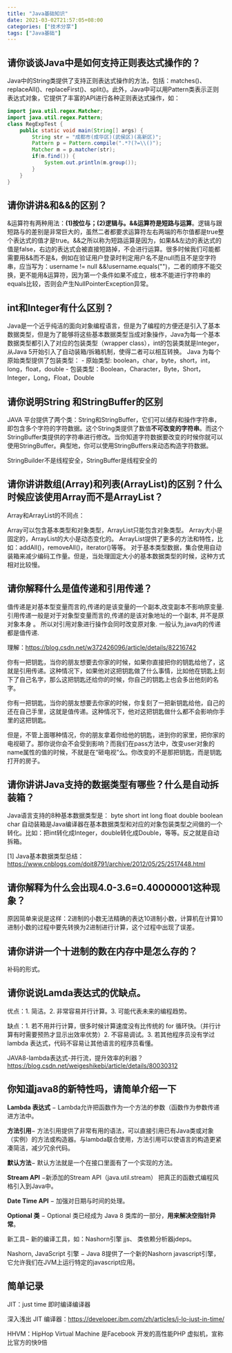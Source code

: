 ```yaml
---
title: "Java基础知识"
date: 2021-03-02T21:57:05+08:00
categories: ["技术分享"]
tags: ["Java基础"]
---
```






## 请你谈谈Java中是如何支持正则表达式操作的？

Java中的String类提供了支持正则表达式操作的方法，包括：matches()、replaceAll()、replaceFirst()、split()。此外，Java中可以用Pattern类表示正则表达式对象，它提供了丰富的API进行各种正则表达式操作，如：

```java
import java.util.regex.Matcher;
import java.util.regex.Pattern;
class RegExpTest {
    public static void main(String[] args) {
        String str = "成都市(成华区)(武侯区)(高新区)";
        Pattern p = Pattern.compile(".*?(?=\\()");
        Matcher m = p.matcher(str);
        if(m.find()) {
            System.out.println(m.group());
        }
    }
}
```

## 请你讲讲&和&&的区别？

&运算符有两种用法：**(1)按位与；(2)逻辑与。&&运算符是短路与运算**。逻辑与跟短路与的差别是非常巨大的，虽然二者都要求运算符左右两端的布尔值都是true整个表达式的值才是true。&&之所以称为短路运算是因为，如果&&左边的表达式的值是false，右边的表达式会被直接短路掉，不会进行运算。很多时候我们可能都需要用&&而不是&，例如在验证用户登录时判定用户名不是null而且不是空字符串，应当写为：username != null &&!username.equals("")，二者的顺序不能交换，更不能用&运算符，因为第一个条件如果不成立，根本不能进行字符串的equals比较，否则会产生NullPointerException异常。



## int和Integer有什么区别？

Java是一个近乎纯洁的面向对象编程语言，但是为了编程的方便还是引入了基本数据类型，但是为了能够将这些基本数据类型当成对象操作，Java为每一个基本数据类型都引入了对应的包装类型（wrapper class），int的包装类就是Integer，从Java 5开始引入了自动装箱/拆箱机制，使得二者可以相互转换。
Java 为每个原始类型提供了包装类型：
\- 原始类型: boolean，char，byte，short，int，long，float，double
\- 包装类型：Boolean，Character，Byte，Short，Integer，Long，Float，Double

## 请你说明String 和StringBuffer的区别

JAVA 平台提供了两个类：String和StringBuffer，它们可以储存和操作字符串，即包含多个字符的字符数据。这个String类提供了数值**不可改变的字符串**。而这个StringBuffer类提供的字符串进行修改。当你知道字符数据要改变的时候你就可以使用StringBuffer。典型地，你可以使用StringBuffers来动态构造字符数据。

StringBuilder不是线程安全，StringBuffer是线程安全的

## 请你讲讲数组(Array)和列表(ArrayList)的区别？什么时候应该使用Array而不是ArrayList？

Array和ArrayList的不同点：

Array可以包含基本类型和对象类型，ArrayList只能包含对象类型。
Array大小是固定的，ArrayList的大小是动态变化的。
ArrayList提供了更多的方法和特性，比如：addAll()，removeAll()，iterator()等等。
对于基本类型数据，集合使用自动装箱来减少编码工作量。但是，当处理固定大小的基本数据类型的时候，这种方式相对比较慢。

## 请你解释什么是值传递和引用传递？

值传递是对基本型变量而言的,传递的是该变量的一个副本,改变副本不影响原变量.
引用传递一般是对于对象型变量而言的,传递的是该对象地址的一个副本, 并不是原对象本身 。 所以对引用对象进行操作会同时改变原对象.
一般认为,java内的传递都是值传递.



理解：https://blog.csdn.net/w372426096/article/details/82216742

你有一把钥匙，当你的朋友想要去你家的时候，如果你直接把你的钥匙给他了，这就是引用传递。这种情况下，如果他对这把钥匙做了什么事情，比如他在钥匙上刻下了自己名字，那么这把钥匙还给你的时候，你自己的钥匙上也会多出他刻的名字。

你有一把钥匙，当你的朋友想要去你家的时候，你复刻了一把新钥匙给他，自己的还在自己手里，这就是值传递。这种情况下，他对这把钥匙做什么都不会影响你手里的这把钥匙。

但是，不管上面哪种情况，你的朋友拿着你给他的钥匙，进到你的家里，把你家的电视砸了。那你说你会不会受到影响？而我们在pass方法中，改变user对象的name属性的值的时候，不就是在“砸电视”么。你改变的不是那把钥匙，而是钥匙打开的房子。

## 请你讲讲Java支持的数据类型有哪些？什么是自动拆装箱？

Java语言支持的8种基本数据类型是：
byte
short
int
long
float
double
boolean
char
自动装箱是Java编译器在基本数据类型和对应的对象包装类型之间做的一个转化。比如：把int转化成Integer，double转化成Double，等等。反之就是自动拆箱。



[1] Java基本数据类型总结：https://www.cnblogs.com/doit8791/archive/2012/05/25/2517448.html

## 请你解释为什么会出现4.0-3.6=0.40000001这种现象？

原因简单来说是这样：2进制的小数无法精确的表达10进制小数，计算机在计算10进制小数的过程中要先转换为2进制进行计算，这个过程中出现了误差。

## 请你讲讲一个十进制的数在内存中是怎么存的？

补码的形式。

## 请你说说Lamda表达式的优缺点。

优点：1. 简洁。2. 非常容易并行计算。3. 可能代表未来的编程趋势。

缺点：1. 若不用并行计算，很多时候计算速度没有比传统的 for 循环快。（并行计算有时需要预热才显示出效率优势）2. 不容易调试。3. 若其他程序员没有学过 lambda 表达式，代码不容易让其他语言的程序员看懂。

JAVA8-lambda表达式-并行流，提升效率的利器？https://blog.csdn.net/weigeshikebi/article/details/80030312

## 你知道java8的新特性吗，请简单介绍一下

**Lambda 表达式** − Lambda允许把函数作为一个方法的参数（函数作为参数传递进方法中。

**方法引用**− 方法引用提供了非常有用的语法，可以直接引用已有Java类或对象（实例）的方法或构造器。与lambda联合使用，方法引用可以使语言的构造更紧凑简洁，减少冗余代码。

**默认方法**− 默认方法就是一个在接口里面有了一个实现的方法。

**Stream API** −新添加的Stream API（java.util.stream） 把真正的函数式编程风格引入到Java中。

**Date Time API** − 加强对日期与时间的处理。

**Optional 类** − Optional 类已经成为 Java 8 类库的一部分，**用来解决空指针异常**。

新工具− 新的编译工具，如：Nashorn引擎 jjs、 类依赖分析器jdeps。

Nashorn, JavaScript 引擎 − Java 8提供了一个新的Nashorn javascript引擎，它允许我们在JVM上运行特定的javascript应用。

## 简单记录

JIT：just time 即时编译编译器

深入浅出 JIT 编译器：https://developer.ibm.com/zh/articles/j-lo-just-in-time/



HHVM：HipHop Virtual Machine 是Facebook 开发的高性能PHP 虚拟机，宣称比官方的快9倍

